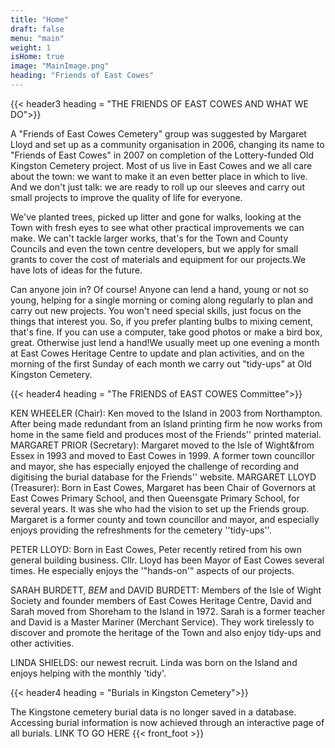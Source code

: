 ```yaml
---
title: "Home"
draft: false
menu: "main"
weight: 1
isHome: true
image: "MainImage.png"
heading: "Friends of East Cowes"
---
```




{{< header3 heading = "THE FRIENDS OF EAST COWES AND WHAT WE DO">}}


A "Friends of East Cowes Cemetery" group was suggested by Margaret Lloyd and set up as a community organisation in 2006, changing its name to "Friends of East Cowes" in 2007 on completion of the Lottery-funded Old Kingston Cemetery project.  Most of us live in East Cowes and we all care about the town: we want to make it an even better place in which to live.  And we don't just talk: we are ready to roll up our sleeves and carry out small projects to improve the quality of life for everyone.

We've planted trees, picked up litter and gone for walks, looking at the Town with fresh eyes to see what other practical improvements we can make. We can't tackle larger works, that's for the Town and County Councils and even the town centre developers, but we apply for small grants to cover the cost of materials and equipment for our projects.We have lots of ideas for the future.

Can anyone join in? Of course! Anyone can lend a hand, young or not so young, helping for a single morning or coming along regularly to plan and carry out new projects.  You won't need special skills, just focus on the things that interest you. So, if you prefer planting bulbs to mixing cement, that's fine. If you can use a computer, take good photos or make a bird box, great. Otherwise just lend a hand!We usually meet up one evening a month at East Cowes Heritage Centre to update and plan activities, and on the morning of the first Sunday of each month we carry out "tidy-ups" at Old Kingston Cemetery.


{{< header4 heading = "The FRIENDS of EAST COWES Committee">}}

KEN WHEELER (Chair): Ken moved to the Island in 2003 from Northampton. After being made redundant from an Island printing firm he now works from home in the same field and produces most of the Friends'' printed material.
MARGARET PRIOR (Secretary): Margaret moved to the Isle of Wight&from Essex in 1993 and moved to East Cowes in 1999. A former town councillor and mayor, she has especially enjoyed the challenge of recording and digitising the burial database for the Friends'' website.
MARGARET LLOYD (Treasurer): Born in East Cowes, Margaret has been Chair of Governors at East Cowes Primary School, and then Queensgate Primary School, for several years. It was she who had the vision to set up the Friends group. Margaret is a former county and town councillor and mayor, and especially enjoys providing the refreshments for the cemetery ''tidy-ups''.

PETER LLOYD:  Born in East Cowes, Peter recently retired from his own general building business. Cllr. Lloyd has been Mayor of East Cowes several times. He especially enjoys the '"hands-on'" aspects of our projects.

SARAH BURDETT, *BEM* and DAVID BURDETT: Members of the Isle of Wight Society and founder members of East Cowes Heritage Centre, David and Sarah moved from Shoreham to the Island in 1972. Sarah is a former teacher and David is a Master Mariner (Merchant Service). They work tirelessly to discover and promote the heritage of the Town and also enjoy tidy-ups and other activities.

LINDA SHIELDS: our newest recruit. Linda was born on the Island and enjoys helping with the monthly 'tidy'.




{{< header4 heading = "Burials in Kingston Cemetery">}}


The Kingstone cemetery burial data is no longer saved in a database. Accessing burial information is now achieved through an interactive page of all burials.  LINK TO GO HERE
{{< front_foot  >}}